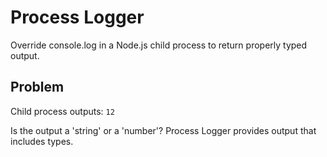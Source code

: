 # Process Logger

Override console.log in a Node.js child process to return properly typed output.


## Problem

Child process outputs: `12`

Is the output a 'string' or a 'number'? Process Logger provides output that includes types.
